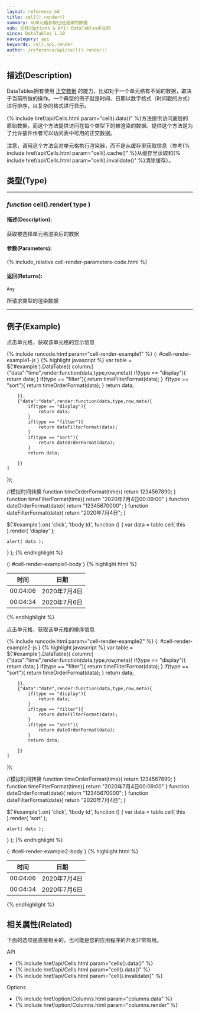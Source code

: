 ```yaml
---
layout: reference_md
title: cell().render()
summary: 从单元格获取已经渲染的数据
sub: 文档(Options & API) DataTables中文网
since: DataTables 1.10
navcategory: api
keywords: cell,api,render
author: /reference/api/cell().render()
---
```


## 描述(Description)

DataTables拥有使用 [正交数据](orthogonal-data) 的能力，比如对于一个单元格有不同的数据，取决于当前所做的操作。一个典型的例子就是时间、日期以数字格式（时间戳的方式）进行排序，以复杂的格式进行显示。

{% include href/api/Cells.html param="cell().data()" %}方法提供访问底层的原始数据，而这个方法提供访问在每个类型下的被渲染的数据。提供这个方法是为了允许插件作者可以访问表中可用的正交数据。

注意，调用这个方法会对单元格执行渲染器，而不是从缓存里获取信息（参考{% include href/api/Cells.html param="cell().cache()" %}从缓存里读取和{% include href/api/Cells.html param="cell().invalidate()" %}清除缓存）。



## 类型(Type)


---

### _function_ **cell().render( type )**

#### 描述(Description):

获取被选择单元格渲染后的数据
     
#### 参数(Parameters):
{% include_relative cell-render-parameters-code.html %}

#### 返回(Returns):

`Any`

所请求类型的渲染数据

--- 
    
## 例子(Example)

点击单元格，获取该单元格的显示信息

{% include runcode.html param="cell-render-example1" %}
{: #cell-render-example1-js }
{% highlight javascript %}
var table = $('#example').DataTable({
    column:[
        {"data":"time",render:function(data,type,row,meta){
            if(type == "display"){
                return data;
            }
            if(type == "filter"){
                return timeFilterFormat(data);
            }
            if(type == "sort"){
                return timeOrderFormat(data);
            }
            return data;

        }},
        {"data":"date",render:function(data,type,row,meta){
            if(type == "display"){
                return data;
            }
            if(type == "filter"){
                return dateFilterFormat(data);
            }
            if(type == "sort"){
                return dateOrderFormat(data);
            }
            return data;

        }}
    ]
});

//模拟时间转换
function timeOrderFormat(time){
    return 1234567890;
}
function timeFilterFormat(time){
    return "2020年7月4日00:09:00"
}
function dateOrderFormat(date){
    return "12345670000";
}
function dateFilterFormat(date){
    return "2020年7月4日";
}
 
$('#example').on( 'click', 'tbody td', function () {
    var data = table.cell( this ).render( 'display' );
 
    alert( data );
} );
{% endhighlight %}

{: #cell-render-example1-body }
{% highlight html %}
  <table id="example" class="display">
        <thead>
            <tr>
                <th>时间</th>
                <th>日期</th>
            </tr>
        </thead>
        <tbody>
            <tr>
                <td>00:04:06</td>
                <td>2020年7月4日</td>
            </tr>
            <tr>
                <td>00:04:34</td>
                <td>2020年7月6日</td>
            </tr>
        </tbody>
    </table>
{% endhighlight %}




点击单元格，获取该单元格的排序信息

{% include runcode.html param="cell-render-example2" %}
{: #cell-render-example2-js }
{% highlight javascript %}
var table = $('#example').DataTable({
    column:[
        {"data":"time",render:function(data,type,row,meta){
            if(type == "display"){
                return data;
            }
            if(type == "filter"){
                return timeFilterFormat(data);
            }
            if(type == "sort"){
                return timeOrderFormat(data);
            }
            return data;

        }},
        {"data":"date",render:function(data,type,row,meta){
            if(type == "display"){
                return data;
            }
            if(type == "filter"){
                return dateFilterFormat(data);
            }
            if(type == "sort"){
                return dateOrderFormat(data);
            }
            return data;

        }}
    ]
});

//模拟时间转换
function timeOrderFormat(time){
    return 1234567890;
}
function timeFilterFormat(time){
    return "2020年7月4日00:09:00"
}
function dateOrderFormat(date){
    return "12345670000";
}
function dateFilterFormat(date){
    return "2020年7月4日";
}
 
$('#example').on( 'click', 'tbody td', function () {
    var data = table.cell( this ).render( 'sort' );
 
    alert( data );
} );
{% endhighlight %}


{: #cell-render-example2-body }
{% highlight html %}
  <table id="example" class="display">
        <thead>
            <tr>
                <th>时间</th>
                <th>日期</th>
            </tr>
        </thead>
        <tbody>
            <tr>
                <td>00:04:06</td>
                <td>2020年7月4日</td>
            </tr>
            <tr>
                <td>00:04:34</td>
                <td>2020年7月6日</td>
            </tr>
        </tbody>
    </table>
{% endhighlight %}







## 相关属性(Related)
下面的选项是直接相关的，也可能是您的应用程序的开发非常有用。

API

- {% include href/api/Cells.html param="cells().data()" %}
- {% include href/api/Cells.html param="cell().data()" %}
- {% include href/api/Cells.html param="cell().invalidate()" %}

Options

- {% include href/option/Columns.html param="columns.data" %}
- {% include href/option/Columns.html param="columns.render" %}



[orthogonal-data]: https://datatables.net/manual/orthogonal-data